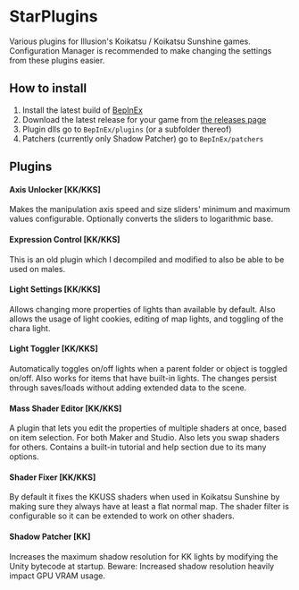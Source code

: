# StarPlugins

Various plugins for Illusion's Koikatsu / Koikatsu Sunshine games.
Configuration Manager is recommended to make changing the settings from these plugins easier.

## How to install
1. Install the latest build of [BepInEx](https://github.com/BepInEx/BepInEx/releases)
2. Download the latest release for your game from [the releases page](../../releases)
3. Plugin dlls go to `BepInEx/plugins` (or a subfolder thereof)
4. Patchers (currently only Shadow Patcher) go to `BepInEx/patchers`

## Plugins

#### Axis Unlocker [KK/KKS]
Makes the manipulation axis speed and size sliders' minimum and maximum values configurable.
Optionally converts the sliders to logarithmic base.

#### Expression Control [KK/KKS]
This is an old plugin which I decompiled and modified to also be able to be used on males.

#### Light Settings [KK/KKS]
Allows changing more properties of lights than available by default.
Also allows the usage of light cookies, editing of map lights, and toggling of the chara light.

#### Light Toggler [KK/KKS]
Automatically toggles on/off lights when a parent folder or object is toggled on/off.
Also works for items that have built-in lights.
The changes persist through saves/loads without adding extended data to the scene.

#### Mass Shader Editor [KK/KKS]
A plugin that lets you edit the properties of multiple shaders at once, based on item selection.
For both Maker and Studio. Also lets you swap shaders for others.
Contains a built-in tutorial and help section due to its many options.

#### Shader Fixer [KK/KKS]
By default it fixes the KKUSS shaders when used in Koikatsu Sunshine by making sure they always have at least a flat normal map.
The shader filter is configurable so it can be extended to work on other shaders.

#### Shadow Patcher [KK]
Increases the maximum shadow resolution for KK lights by modifying the Unity bytecode at startup.
Beware: Increased shadow resolution heavily impact GPU VRAM usage.
